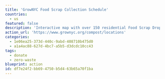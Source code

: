 ```yaml
---
title: 'GrowNYC Food Scrap Collection Schedule'
countries:
  - us
featured: false
description: 'Interactive map with over 150 residential Food Scrap Drop-Off sites in NYC.'
action_url: 'https://www.grownyc.org/compost/locations'
categories:
  - 1e06ea25-373d-440c-9abd-408710b475d0
  - a1a4ac88-627d-4bc7-a5b5-d3dcdc10cc43
tags:
  - donate
  - zero-waste
blueprint: action
id: df7e24f2-bb69-4750-b5d4-63b65a70f1ba
---
```

